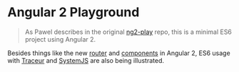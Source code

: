 # Angular 2 Playground

> As Pawel describes in the original [ng2-play](https://github.com/pkozlowski-opensource/ng2-play) repo, this is a minimal ES6 project using Angular 2.

Besides things like the new [router](https://github.com/angular/router) and [components](https://angular.io/docs/js/latest/api/annotations/Directive-class.html) in Angular 2, ES6 usage with [Traceur](https://github.com/google/traceur-compiler) and [SystemJS](https://github.com/systemjs/systemjs) are also being illustrated.